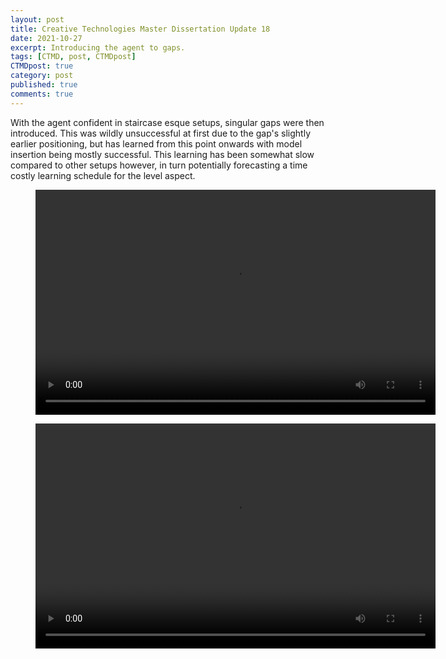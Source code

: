 ```yaml
---
layout: post
title: Creative Technologies Master Dissertation Update 18
date: 2021-10-27
excerpt: Introducing the agent to gaps.
tags: [CTMD, post, CTMDpost]
CTMDpost: true
category: post
published: true
comments: true
---
```

With the agent confident in staircase esque setups, singular gaps were then introduced. This was wildly unsuccessful at first due to the gap's slightly earlier positioning, but has learned from this point onwards with model insertion being mostly successful. This learning has been somewhat slow compared to other setups however, in turn potentially forecasting a time costly learning schedule for the level aspect.

<figure class="video_container">
  <video width="640" height="360" controls="true" allowfullscreen="true">
    <source src="https://zd2horton.github.io/assets/video/26th One Gap Initial.mp4" type="video/mp4">
  </video>
</figure>

<figure class="video_container">
  <video width="640" height="360" controls="true" allowfullscreen="true">
    <source src="https://zd2horton.github.io/assets/video/27th 5th 6th Gap Runs.mp4" type="video/mp4">
  </video>
</figure>